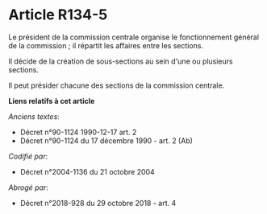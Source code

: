 # Article R134-5

Le président de la commission centrale organise le fonctionnement général de la commission ; il répartit les affaires entre
les sections.

Il décide de la création de sous-sections au sein d'une ou plusieurs sections.

Il peut présider chacune des sections de la commission centrale.

**Liens relatifs à cet article**

_Anciens textes_:

  - Décret n°90-1124 1990-12-17 art. 2
  - Décret n°90-1124 du 17 décembre 1990 - art. 2 (Ab)

_Codifié par_:

  - Décret n°2004-1136 du 21 octobre 2004

_Abrogé par_:

  - Décret n°2018-928 du 29 octobre 2018 - art. 4
